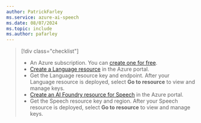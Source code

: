 ```yaml
---
author: PatrickFarley
ms.service: azure-ai-speech
ms.date: 08/07/2024
ms.topic: include
ms.author: pafarley
---
```


> [!div class="checklist"]
> * An Azure subscription. You can [create one for free](https://azure.microsoft.com/pricing/purchase-options/azure-account?cid=msft_learn).
> * [Create a Language resource](https://portal.azure.com/#create/Microsoft.CognitiveServicesTextAnalytics) in the Azure portal.
> * Get the Language resource key and endpoint. After your Language resource is deployed, select **Go to resource** to view and manage keys.
> * [Create an AI Foundry resource for Speech](https://portal.azure.com/#create/Microsoft.CognitiveServicesAIFoundry) in the Azure portal.
> * Get the Speech resource key and region. After your Speech resource is deployed, select **Go to resource** to view and manage keys.
